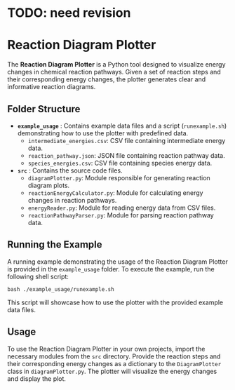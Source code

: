 # TODO: need revision

# Reaction Diagram Plotter

The **Reaction Diagram Plotter** is a Python tool designed to visualize energy changes in chemical reaction pathways. Given a set of reaction steps and their corresponding energy changes, the plotter generates clear and informative reaction diagrams.

## Folder Structure

* **`example_usage`** : Contains example data files and a script (`runexample.sh`) demonstrating how to use the plotter with predefined data.
  * `intermediate_energies.csv`: CSV file containing intermediate energy data.
  * `reaction_pathway.json`: JSON file containing reaction pathway data.
  * `species_energies.csv`: CSV file containing species energy data.
* **`src`** : Contains the source code files.
  * `diagramPlotter.py`: Module responsible for generating reaction diagram plots.
  * `reactionEnergyCalculator.py`: Module for calculating energy changes in reaction pathways.
  * `energyReader.py`: Module for reading energy data from CSV files.
  * `reactionPathwayParser.py`: Module for parsing reaction pathway data.

## Running the Example

A running example demonstrating the usage of the Reaction Diagram Plotter is provided in the `example_usage` folder. To execute the example, run the following shell script:

```
bash ./example_usage/runexample.sh
```

This script will showcase how to use the plotter with the provided example data files.

## Usage

To use the Reaction Diagram Plotter in your own projects, import the necessary modules from the `src` directory. Provide the reaction steps and their corresponding energy changes as a dictionary to the `DiagramPlotter` class in `diagramPlotter.py`. The plotter will visualize the energy changes and display the plot.
